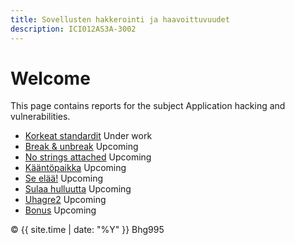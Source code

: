 ```yaml
---
title: Sovellusten hakkerointi ja haavoittuvuudet
description: ICI012AS3A-3002
---
```


# Welcome

This page contains reports for the subject Application hacking and vulnerabilities.

- [Korkeat standardit](/blog/iso/) Under work
- [Break & unbreak](/blog/batter.md) Upcoming
- [No strings attached](/blog/Onot0.md) Upcoming
- [Kääntöpaikka](/blog/esrever.md) Upcoming
- [Se elää!](/blog/fmonster.md) Upcoming
- [Sulaa hulluutta](/blog/apk.md) Upcoming
- [Uhagre2](/blog/crypto.md) Upcoming
- [Bonus](/blog/finally.md) Upcoming


<footer>
  <p>&copy; {{ site.time | date: "%Y" }} Bhg995</p>
</footer>
